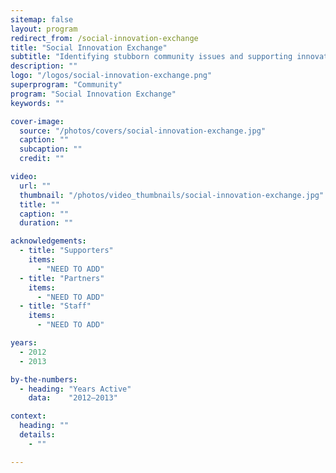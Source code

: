 ```yaml
---
sitemap: false
layout: program
redirect_from: /social-innovation-exchange
title: "Social Innovation Exchange"
subtitle: "Identifying stubborn community issues and supporting innovative local solutions."
description: ""
logo: "/logos/social-innovation-exchange.png"
superprogram: "Community"
program: "Social Innovation Exchange"
keywords: ""

cover-image:
  source: "/photos/covers/social-innovation-exchange.jpg"
  caption: ""
  subcaption: ""
  credit: ""

video:
  url: ""
  thumbnail: "/photos/video_thumbnails/social-innovation-exchange.jpg"
  title: ""
  caption: ""
  duration: ""

acknowledgements:
  - title: "Supporters"
    items:
      - "NEED TO ADD"
  - title: "Partners"
    items:
      - "NEED TO ADD"
  - title: "Staff"
    items:
      - "NEED TO ADD"

years:
  - 2012
  - 2013

by-the-numbers:
  - heading: "Years Active"
    data:    "2012–2013"

context:
  heading: ""
  details:
    - ""

---
```

